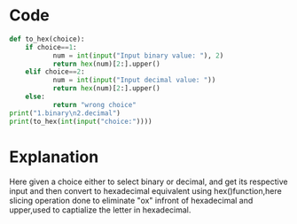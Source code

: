 # Code
```python
def to_hex(choice):
    if choice==1:
           num = int(input("Input binary value: "), 2)
           return hex(num)[2:].upper()
    elif choice==2:
           num = int(input("Input decimal value: "))
           return hex(num)[2:].upper()
    else:
           return "wrong choice"
print("1.binary\n2.decimal")           
print(to_hex(int(input("choice:"))))
```
# Explanation
Here given a choice either to select binary or decimal, and get its respective input and then convert to hexadecimal equivalent using hex()function,here slicing operation done to eliminate "ox" infront of hexadecimal and upper,used to captialize the letter in hexadecimal.
